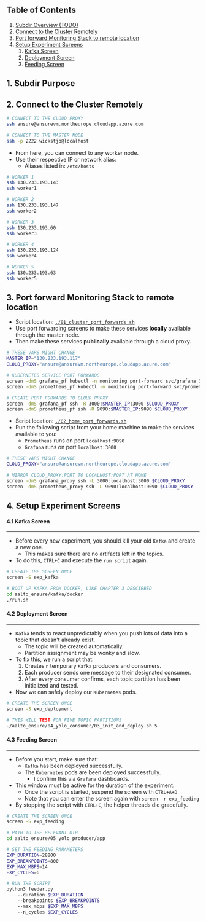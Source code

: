 ## Table of Contents

1. [Subdir Overview (TODO)](#)
2. [Connect to the Cluster Remotely](#)
3. [Port forward Monitoring Stack to remote location](#)
3. [Setup Experiment Screens](#)
    1. [Kafka Screen](#)
    2. [Deployment Screen](#)
    2. [Feeding Screen](#)

<!-- ########################################################################################################## -->
## 1. Subdir Purpose



<!-- ########################################################################################################## -->
## 2. Connect to the Cluster Remotely
```bash
# CONNECT TO THE CLOUD PROXY
ssh ansure@ansurevm.northeurope.cloudapp.azure.com

# CONNECT TO THE MASTER NODE
ssh -p 2222 wickstjo@localhost
```

- From here, you can connect to any worker node.
- Use  their respective IP or network alias:
    - Aliases listed in: `/etc/hosts`

```bash
# WORKER 1
ssh 130.233.193.143
ssh worker1

# WORKER 2
ssh 130.233.193.147
ssh worker2

# WORKER 3
ssh 130.233.193.60
ssh worker3

# WORKER 4
ssh 130.233.193.124
ssh worker4

# WORKER 5
ssh 130.233.193.63
ssh worker5
```

<!-- ########################################################################################################## -->
## 3. Port forward Monitoring Stack to remote location

- Script location: [`./01_cluster_port_forwards.sh`](01_cluster_port_forwards.sh)
- Use port forwarding screens to make these services **locally** available through the master node.
- Then make these services **publically** available through a cloud proxy.

```bash
# THESE VARS MIGHT CHANGE
MASTER_IP="130.233.193.117"
CLOUD_PROXY="ansure@ansurevm.northeurope.cloudapp.azure.com"

# KUBERNETES SERVICE PORT FORWARDS
screen -dmS grafana_pf kubectl -n monitoring port-forward svc/grafana 3000 --address=$MASTER_IP
screen -dmS prometheus_pf kubectl -n monitoring port-forward svc/prometheus-k8s 9090 --address=$MASTER_IP

# CREATE PORT FORWARDS TO CLOUD PROXY
screen -dmS grafana_pf ssh -R 3000:$MASTER_IP:3000 $CLOUD_PROXY
screen -dmS prometheus_pf ssh -R 9090:$MASTER_IP:9090 $CLOUD_PROXY
```

- Script location: [`./02_home_port_forwards.sh`](02_home_port_forwards.sh)
- Run the following script from your home machine to make the services available to you:
    - `Prometheus` runs on port `localhost:9090`
    - `Grafana` runs on port `localhost:3000`

```bash
# THESE VARS MIGHT CHANGE
CLOUD_PROXY="ansure@ansurevm.northeurope.cloudapp.azure.com"

# MIRROR CLOUD_PROXY:PORT TO LOCALHOST:PORT AT HOME
screen -dmS grafana_proxy ssh -L 3000:localhost:3000 $CLOUD_PROXY
screen -dmS prometheus_proxy ssh -L 9090:localhost:9090 $CLOUD_PROXY
```

<!-- ########################################################################################################## -->
## 4. Setup Experiment Screens

<!-- ########################################################################################################## -->
#### 4.1 Kafka Screen
---

- Before every new experiment, you should kill your old `Kafka` and create a new one.
    - This makes sure there are no artifacts left in the topics.
- To do this, `CTRL+C` and execute the `run script` again.

```bash
# CREATE THE SCREEN ONCE
screen -S exp_kafka

# BOOT UP KAFKA FROM DOCKER, LIKE CHAPTER 3 DESCIRBED
cd aalto_ensure/kafka/docker
./run.sh
```

<!-- ########################################################################################################## -->
#### 4.2 Deployment Screen
---

- `Kafka` tends to react unpredictably when you push lots of data into a topic that doesn't already exist.
    - The topic will be created automatically.
    - Partition assignment may be wonky and slow.
- To fix this, we run a script that:
    1. Creates `n` temporary `Kafka` producers and consumers.
    2. Each producer sends one message to their designated consumer.
    3. After every consumer confirms, each topic partition has been initialized and tested.
- Now we can safely deploy our `Kubernetes` pods.

```bash
# CREATE THE SCREEN ONCE
screen -S exp_deployment

# THIS WILL TEST FOR FIVE TOPIC PARTITIONS
./aalto_ensure/04_yolo_consumer/03_init_and_deploy.sh 5
```

<!-- ########################################################################################################## -->
#### 4.3 Feeding Screen
---

- Before you start, make sure that:
    - `Kafka` has been deployed successfully.
    - The `Kubernetes` pods are been deployed successfully.
        - I confirm this via `Grafana` dashboards.
- This window must be active for the duration of the experiment.
    - Once the script is started, suspend the screen with `CTRL+A+D`
    - Note that you can enter the screen again with `screen -r exp_feeding`
- By stopping the script with `CTRL+C`, the helper threads die gracefully.


```bash
# CREATE THE SCREEN ONCE
screen -S exp_feeding

# PATH TO THE RELEVANT DIR
cd aalto_ensure/05_yolo_producer/app
```

```bash
# SET THE FEEDING PARAMETERS
EXP_DURATION=28800
EXP_BREAKPOINTS=800
EXP_MAX_MBPS=14
EXP_CYCLES=6

# RUN THE SCRIPT
python3 feeder.py
    --duration $EXP_DURATION
    --breakpoints $EXP_BREAKPOINTS
    --max_mbps $EXP_MAX_MBPS
    --n_cycles $EXP_CYCLES
```